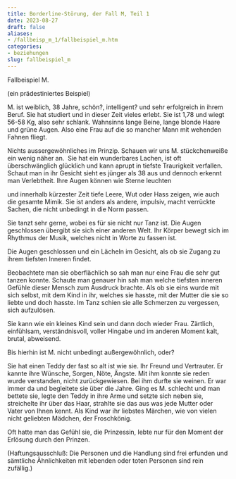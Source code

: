 ```yaml
---
title: Borderline-Störung, der Fall M, Teil 1
date: 2023-08-27
draft: false
aliases:
- /fallbeisp_m_1/fallbeispiel_m.htm
categories:
- beziehungen
slug: fallbeispiel_m
---
```



Fallbeispiel M.

(ein prädestiniertes
Beispiel)



M. ist weiblich, 38 Jahre,
schön?, intelligent? und sehr erfolgreich in ihrem Beruf. Sie hat studiert und in
dieser Zeit vieles erlebt. Sie ist 1,78 und wiegt 56-58 Kg, also sehr schlank.
Wahnsinns lange Beine, lange blonde Haare und grüne Augen. Also eine Frau auf
die so mancher Mann mit wehenden Fahnen fliegt.

Nichts aussergewöhnliches im
Prinzip. Schauen wir uns M. stückchenweiße ein wenig näher an.  Sie hat
ein wunderbares Lachen, ist oft überschwänglich glücklich und kann aprupt in
tiefste Traurigkeit verfallen. Schaut man in ihr Gesicht sieht es jünger als 38
aus und dennoch erkennt man Verlebtheit. Ihre Augen können wie  Sterne leuchten

und innerhalb kürzester Zeit tiefe Leere, Wut oder Hass zeigen, wie auch die
gesamte Mimik. Sie ist anders als andere, impulsiv, macht verrückte Sachen, die
nicht unbedingt in die Norm passen.

Sie tanzt sehr gerne, wobei es für sie
nicht nur Tanz ist. Die Augen geschlossen übergibt sie sich einer anderen Welt.
Ihr Körper bewegt sich im Rhythmus der Musik, welches nicht in Worte zu fassen
ist.

Die Augen geschlossen und ein Lächeln im Gesicht, als ob sie Zugang zu
ihrem tiefsten Inneren findet.

Beobachtete man sie oberflächlich so sah man nur
eine Frau die sehr gut tanzen konnte. Schaute man genauer hin sah man welche
tiefsten inneren Gefühle dieser Mensch zum Ausdruck brachte. Als ob sie eins
wurde mit sich selbst, mit dem Kind in ihr, welches sie hasste, mit der Mutter
die sie so liebte und doch hasste. Im Tanz schien sie alle Schmerzen zu
vergessen, sich aufzulösen.

Sie kann wie ein kleines Kind
sein und dann doch wieder Frau. Zärtlich, einfühlsam, verständnisvoll,
voller Hingabe und im anderen Moment kalt, brutal, abweisend.

Bis hierhin ist M. nicht
unbedingt außergewöhnlich, oder?

Sie hat einen Teddy der fast
so alt ist wie sie. Ihr Freund und Vertrauter. Er kannte ihre Wünsche, Sorgen,
Nöte, Ängste. Mit ihm konnte sie reden wurde verstanden, nicht
zurückgewiesen. Bei ihm durfte sie weinen. Er war immer da und begleitete sie
über die Jahre. Ging es M. schlecht und man bettete sie, legte den Teddy in
ihre Arme und setzte sich neben sie, streichelte ihr über das Haar, strahlte
sie das aus was jede Mutter oder Vater von Ihnen kennt. Als Kind war ihr
liebstes Märchen, wie von vielen nicht geliebten Mädchen, der
Froschkönig.

Oft hatte man das Gefühl sie,
die Prinzessin, lebte nur für den Moment der Erlösung durch den
Prinzen.


(Haftungsausschluß: Die Personen und die
Handlung sind frei erfunden und sämtliche Ähnlichkeiten mit lebenden
oder toten Personen sind rein  zufällig.)

